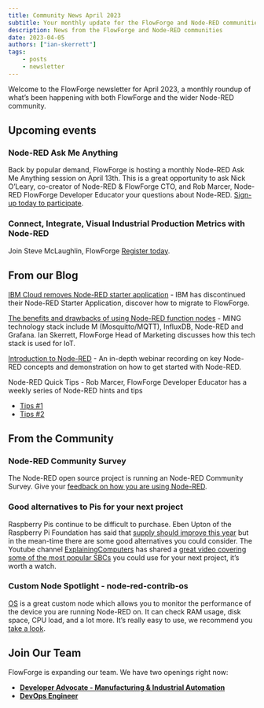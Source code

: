 ```yaml
---
title: Community News April 2023
subtitle: Your monthly update for the FlowForge and Node-RED communities
description: News from the FlowForge and Node-RED communities
date: 2023-04-05
authors: ["ian-skerrett"]
tags:
    - posts
    - newsletter
---
```


Welcome to the FlowForge newsletter for April 2023, a monthly roundup of what’s been happening with both FlowForge and the wider Node-RED community. 

<!--more-->

## Upcoming events

### Node-RED Ask Me Anything
Back by popular demand, FlowForge is hosting a monthly Node-RED Ask Me Anything session on April 13th. This is a great opportunity to ask Nick O’Leary, co-creator of Node-RED & FlowForge CTO, and Rob Marcer, Node-RED FlowForge Developer Educator your questions about Node-RED. [Sign-up today to participate](https://flowforge.com/ask-me-anything/ama-nodered-april/). 

### Connect, Integrate, Visual Industrial Production Metrics with Node-RED

Join Steve McLaughlin, FlowForge [Register today]().

## From our Blog
[IBM Cloud removes Node-RED starter application](https://flowforge.com/blog/2023/03/ibmcloud-starter-removed/) - IBM has discontinued their Node-RED Starter Application, discover how to migrate to FlowForge.

[The benefits and drawbacks of using Node-RED function nodes](https://flowforge.com/blog/2023/03/why-should-you-use-node-red-function-nodes/) - MING technology stack include M (Mosquitto/MQTT), InfluxDB, Node-RED and Grafana. Ian Skerrett, FlowForge Head of Marketing discusses how this tech stack is used for IoT.

[Introduction to Node-RED](https://www.youtube.com/watch?v=47EvfmJji-k) - An in-depth webinar recording on key Node-RED concepts and demonstration on how to get started with Node-RED.

Node-RED Quick Tips - Rob Marcer, FlowForge Developer Educator has a weekly series of Node-RED hints and tips
* [Tips #1](https://flowforge.com/blog/2023/02/3-quick-node-red-tips-1/)
* [Tips #2](https://flowforge.com/blog/2023/02/3-quick-node-red-tips-2/)

## From the Community

### Node-RED Community Survey
The Node-RED open source project is running an Node-RED Community Survey. Give your [feedback on how you are using Node-RED](https://nodered.org/blog/2023/02/23/community-survey).

### Good alternatives to Pis for your next project
Raspberry Pis continue to be difficult to purchase. Eben Upton of the Raspberry Pi Foundation has said that [supply should improve this year](https://www.raspberrypi.com/news/supply-chain-update-its-good-news/) but in the mean-time there are some good alternatives you could consider. The Youtube channel [ExplainingComputers](https://www.youtube.com/@ExplainingComputers) has shared a [great video covering some of the most popular SBCs](https://www.youtube.com/watch?v=k8clrUclPIs) you could use for your next project, it’s worth a watch.

### Custom Node Spotlight - node-red-contrib-os
[OS](https://flows.nodered.org/node/node-red-contrib-os) is a great custom node which allows you to monitor the performance of the device you are running Node-RED on. It can check RAM usage, disk space, CPU load, and a lot more. It’s really easy to use, we recommend you [take a look](https://flows.nodered.org/node/node-red-contrib-os).

## Join Our Team
FlowForge is expanding our team. We have two openings right now:

* **[Developer Advocate - Manufacturing & Industrial Automation](https://boards.greenhouse.io/flowforge/jobs/4798023004)**
* **[DevOps Engineer](https://boards.greenhouse.io/flowforge/jobs/4796271004)**

